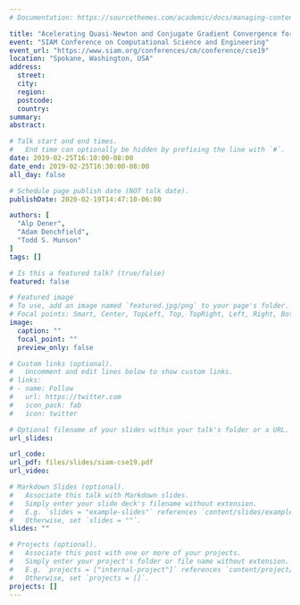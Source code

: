 ```yaml
---
# Documentation: https://sourcethemes.com/academic/docs/managing-content/

title: "Acelerating Quasi-Newton and Conjugate Gradient Convergence for Large-Scale Optimization"
event: "SIAM Conference on Computational Science and Engineering"
event_url: "https://www.siam.org/conferences/cm/conference/cse19"
location: "Spokane, Washington, USA"
address:
  street:
  city:
  region:
  postcode:
  country:
summary:
abstract:

# Talk start and end times.
#   End time can optionally be hidden by prefixing the line with `#`.
date: 2019-02-25T16:10:00-08:00
date_end: 2019-02-25T16:30:00-08:00
all_day: false

# Schedule page publish date (NOT talk date).
publishDate: 2020-02-19T14:47:10-06:00

authors: [
  "Alp Dener",
  "Adam Denchfield",
  "Todd S. Munson"
]
tags: []

# Is this a featured talk? (true/false)
featured: false

# Featured image
# To use, add an image named `featured.jpg/png` to your page's folder. 
# Focal points: Smart, Center, TopLeft, Top, TopRight, Left, Right, BottomLeft, Bottom, BottomRight.
image:
  caption: ""
  focal_point: ""
  preview_only: false

# Custom links (optional).
#   Uncomment and edit lines below to show custom links.
# links:
# - name: Follow
#   url: https://twitter.com
#   icon_pack: fab
#   icon: twitter

# Optional filename of your slides within your talk's folder or a URL.
url_slides:

url_code:
url_pdf: files/slides/siam-cse19.pdf
url_video:

# Markdown Slides (optional).
#   Associate this talk with Markdown slides.
#   Simply enter your slide deck's filename without extension.
#   E.g. `slides = "example-slides"` references `content/slides/example-slides.md`.
#   Otherwise, set `slides = ""`.
slides: ""

# Projects (optional).
#   Associate this post with one or more of your projects.
#   Simply enter your project's folder or file name without extension.
#   E.g. `projects = ["internal-project"]` references `content/project/deep-learning/index.md`.
#   Otherwise, set `projects = []`.
projects: []
---
```

